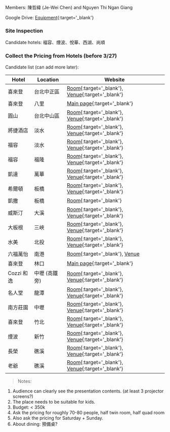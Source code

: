 
Members: 陳哲緯 (Je-Wei Chen) and Nguyen Thi Ngan Giang

Google Drive: [Equipment](https://drive.google.com/drive/folders/1PtLs-_tNRNZZjyVaGNv5ONrGH0ZKdNo0){:target='_blank'}


### Site Inspection

Candidate hotels:
福容、煙波、悅華、西湖、尚順


### Collect the Pricing from Hotels (before 3/27)

Candidate list (can add more later):

| Hotel | Location | Website |
| --- | --- | --- |
| 喜來登 | 台北中正區 | [Room](https://www.sheratongrandtaipei.com/websev?lang=zh-tw){:target='_blank'}, [Venue](https://www.sheratongrandtaipei.com/websev?lang=zh-tw&ref=pages&cat=50&id=36){:target='_blank'}|
| 喜來登 | 八里 | [Main page](https://www.fptpe.com/){:target='_blank'} |
| 圓山 | 台北中山區 | [Room](https://www.grand-hotel.org/TW/official/news-detail.aspx?gh=TP&id=1544){:target='_blank'}, [Venue](https://www.grand-hotel.org/TW/official/ballroom.aspx?gh=TP){:target='_blank'} |
| 將捷酒店 | 淡水 | [Room](https://www.goldentulip-fabhotel.com.tw/room/){:target='_blank'}, [Venue](https://www.goldentulip-fabhotel.com.tw/meeting/){:target='_blank'}|
| 福容 | 淡水 | [Room](https://www.fullon-hotels.com.tw/fw/tw/room/){:target='_blank'}, [Venue](https://www.fullon-hotels.com.tw/fw/tw/meeting/){:target='_blank'} |
| 福容 | 福隆 | [Room](https://www.fullon-hotels.com.tw/fl/tw/room/){:target='_blank'}, [Venue](https://www.fullon-hotels.com.tw/fl/tw/meeting/){:target='_blank'} | 
| 凱達 | 萬華 | [Room](https://www.caesarmetro.com/room/){:target='_blank'}, [Venue](https://www.caesarmetro.com/conference/){:target='_blank'} |
| 希爾頓 | 板橋 | [Room](https://www.hilton.com.cn/zh-hk/hotel/taibei/hilton-taipei-sinban-tsatchi/rooms.html){:target='_blank'}, [Venue](https://www.hilton.com.cn/zh-hk/hotel/taibei/hilton-taipei-sinban-tsatchi/event.html){:target='_blank'} |
| 凱撒 | 板橋 | [Room](https://banqiao.caesarpark.com.tw/room/){:target='_blank'}|
| 威斯汀 | 大溪 | [Room](https://www.lifutashee.com.tw/room-type/){:target='_blank'}, [Venue](https://www.lifutashee.com.tw/banquet-meeting-event/){:target='_blank'} |
| 大板根 | 三峽 | [Room](https://www.thegreatroots.com/room-introduction/){:target='_blank'}, [Venue](https://www.thegreatroots.com/conference-banquet/){:target='_blank'} |
| 水美 | 北投 | [Room](https://www.sweetme.com.tw/){:target='_blank'}, [Venue](https://www.sweetme.com.tw/%E8%8F%81%E8%8B%B1%E6%9C%83%E8%AD%B0%E5%B0%88%E6%A1%88__trashed/%E6%9C%83%E8%AD%B0%E5%B0%88%E6%A1%88/){:target='_blank'} |
| 六福萬怡 | 南港 | [Room](https://www.courtyardtaipei.com.tw/zh-TW/?Psn=10694){:target='_blank'}, [Venue](https://www.courtyardtaipei.com.tw/zh-TW/?Psn=10713) |
| 喜來登 | 林口 | [Main page](https://www.myclubmarriott.com/hotel/hoteldetail/co/four-points-by-sheraton-linkou){:target='_blank'} |
| Cozzi 和逸 | 中壢 (高鐵旁)  | [Room](https://hotelcozzi.com/%e6%a1%83%e5%9c%92%e9%a4%a8/%e6%88%bf%e5%9e%8b%e5%b0%8e%e8%a6%bd/){:target='_blank'}, [Venue](https://hotelcozzi.com/%e6%a1%83%e5%9c%92%e9%a4%a8/%e5%ae%b4%e6%9c%83%e5%8f%8a%e6%9c%83%e8%ad%b0/){:target='_blank'} |
| 名人堂 | 龍潭 | [Room](https://hotel.fhgh.com.tw/room/){:target='_blank'}, [Venue](https://hotel.fhgh.com.tw/wedding/17/){:target='_blank'} |
| 南方莊園 | 中壢 | [Room](http://www.southgarden.com.tw/zh_TW/rooms){:target='_blank'}, [Venue](http://www.southgarden.com.tw/zh_TW/conference){:target='_blank'} |
| 喜來登 | 竹北 | [Room](https://www.sheraton-hsinchu.com/zh-tw/websev?cat=room&id=15){:target='_blank'}, [Venue](https://www.sheraton-hsinchu.com/zh-tw/websev?cat=page&id=22){:target='_blank'} |
| 煙波 | 新竹 | [Room](https://hsinchu.lakeshore.com.tw/rooms/){:target='_blank'}, [Venue](https://hsinchu.lakeshore.com.tw/wedding-meeting/field-equipment/meeting/){:target='_blank'} |
| 長榮 | 礁溪 | [Room](https://jiaosi.evergreen-hotels.com/accommodation.jsp){:target='_blank'}, [Venue](https://jiaosi.evergreen-hotels.com/venues.jsp){:target='_blank'} |
| 老爺 | 礁溪 | [Room](https://www.hotelroyal.com.tw/zh-tw/chiaohsi/rooms){:target='_blank'}, [Venue](https://www.hotelroyal.com.tw/zh-tw/chiaohsi/Meeting/Venue){:target='_blank'} |

> Notes:  
1. Audience can clearly see the presentation contents. (at least 3 projector screens?)  
2. The place needs to be suitable for kids.  
3. Budget: < 350k  
4. Ask the pricing for roughly 70-80 people, half twin room, half quad room  
5. Also ask the pricing for Saturday + Sunday.  
6. About dining: 預備桌?
<!-- * Deciding the venue
* Reserving shuttle buses
* Buying travel insurance? -->
